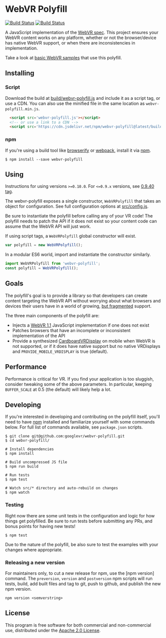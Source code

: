 # WebVR Polyfill

[![Build Status](http://img.shields.io/travis/googlevr/webvr-polyfill.svg?style=flat-square)](https://travis-ci.org/googlevr/webvr-polyfill)
[![Build Status](http://img.shields.io/npm/v/webvr-polyfill.svg?style=flat-square)](https://www.npmjs.org/package/webvr-polyfill)

A JavaScript implementation of the [WebVR spec][spec]. This project ensures
your WebVR content works on any platform, whether or not the browser/device has
native WebVR support, or when there are inconsistencies in implementation.

Take a look at [basic WebVR samples][samples] that use this polyfill.

## Installing

### Script

Download the build at [build/webvr-polyfill.js](build/webvr-polyfill.js) and include it as a script tag,
or use a CDN. You can also use the minified file in the same location as `webvr-polyfill.min.js`.

```html
  <script src='webvr-polyfill.js'></script>
  <!-- or use a link to a CDN -->
  <script src='https://cdn.jsdelivr.net/npm/webvr-polyfill@latest/build/webvr-polyfill.js'></script>
```

### npm

If you're using a build tool like [browserify] or [webpack], install it via [npm].

```
$ npm install --save webvr-polyfill
```

## Using

Instructions for using versions `>=0.10.0`. For `<=0.9.x` versions, see [0.9.40 tag](https://github.com/googlevr/webvr-polyfill/tree/v0.9.40).

The webvr-polyfill exposes a single constructor, `WebVRPolyfill` that takes an
object for configuration. See full configuration options at [src/config.js](src/config.js).

Be sure to instantiate the polyfill before calling any of your VR code! The
polyfill needs to patch the API if it does not exist so your content code can
assume that the WebVR API will just work.

If using script tags, a `WebVRPolyfill` global constructor will exist.

```js
var polyfill = new WebVRPolyfill();
```

In a modular ES6 world, import and instantiate the constructor similarly.

```js
import WebVRPolyfill from 'webvr-polyfill';
const polyfill = WebVRPolyfill();
```

## Goals

The polyfill's goal is to provide a library so that developers can create
content targeting the WebVR API without worrying about what browsers and devices
their users have in a world of growing, [but fragmented](caniuse) support.

The three main components of the polyfill are:

* Injects a [WebVR 1.1](spec) JavaScript implementation if one does not exist
* Patches browsers that have an incomplete or inconsistent implementation of the API
* Provide a synthesized [CardboardVRDisplay] on mobile when WebVR is not supported, or if it does have native support but no native VRDisplays and `PROVIDE_MOBILE_VRDISPLAY` is true (default).

## Performance

Performance is critical for VR. If you find your application is too sluggish,
consider tweaking some of the above parameters. In particular, keeping
`BUFFER_SCALE` at 0.5 (the default) will likely help a lot.

## Developing

If you're interested in developing and contributing on the polyfill itself, you'll need to
have [npm] installed and familiarize yourself with some commands below. For full list
of commands available, see `package.json` scripts.

```
$ git clone git@github.com:googlevr/webvr-polyfill.git
$ cd webvr-polyfill/

# Install dependencies
$ npm install

# Build uncompressed JS file
$ npm run build

# Run tests
$ npm test

# Watch src/* directory and auto-rebuild on changes
$ npm watch
```

### Testing

Right now there are some unit tests in the configuration and logic for how things get polyfilled.
Be sure to run tests before submitting any PRs, and bonus points for having new tests!

```
$ npm test
```

Due to the nature of the polyfill, be also sure to test the examples with your changes where appropriate.

### Releasing a new version

For maintainers only, to cut a new release for npm, use the [npm version] command. The `preversion`, `version` and `postversion` npm scripts will run tests, build, add built files and tag to git, push to github, and publish the new npm version.

`npm version <semverstring>`

## License

This program is free software for both commercial and non-commercial use,
distributed under the [Apache 2.0 License](LICENSE).

[samples]: https://webvr.info/samples/
[npm]: https://www.npmjs.com
[browserify]: http://browserify.org/
[webpack]: https://webpack.github.io/
[caniuse]: https://caniuse.com/#search=webvr
[spec]: https://immersive-web.github.io/webvr/spec/1.1
[CardboardVRDisplay]: https://github.com/googlevr/cardboard-vr-display
